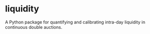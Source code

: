 # liquidity

A Python package for quantifying and calibrating intra-day liquidity in continuous double auctions.
